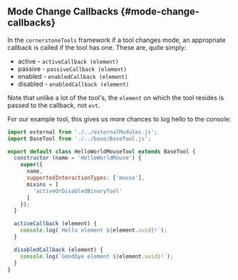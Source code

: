 ## Mode Change Callbacks {#mode-change-callbacks}

In the `cornerstoneTools` framework if a tool changes mode, an appropriate callback is called if the tool has one. These are, quite simply:

- active - `activeCallback (element)`
- passive - `passiveCallback (element)`
- enabled - `enabledCallback (element)`
- disabled - `enabledCallback (element)`

Note that unlike a lot of the tool's, the `element` on which the tool resides is passed to the callback, not `evt`.

For our example tool, this gives us more chances to log hello to the console:

```js
import external from './../externalModules.js';
import BaseTool from './../base/BaseTool.js';

export default class HelloWorldMouseTool extends BaseTool {
  constructor (name = 'HelloWorldMouse') {
    super({
      name,
      supportedInteractionTypes: ['mouse'],
      mixins = [
        'activeOrDisabledBinaryTool'
      ]
    });
  }

  activeCallback (element) {
    console.log(`Hello element ${element.uuid}!`);
  }

  disabledCallback (element) {
    console.log(`Goodbye element ${element.uuid}!`);
  }
}
```
